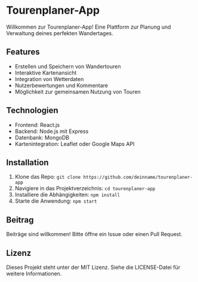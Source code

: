 # Tourenplaner-App

Willkommen zur Tourenplaner-App! Eine Plattform zur Planung und Verwaltung deines perfekten Wandertages.

## Features
- Erstellen und Speichern von Wandertouren
- Interaktive Kartenansicht
- Integration von Wetterdaten
- Nutzerbewertungen und Kommentare
- Möglichkeit zur gemeinsamen Nutzung von Touren

## Technologien
- Frontend: React.js
- Backend: Node.js mit Express
- Datenbank: MongoDB
- Kartenintegration: Leaflet oder Google Maps API

## Installation
1. Klone das Repo: `git clone https://github.com/deinname/tourenplaner-app`
2. Navigiere in das Projektverzeichnis: `cd tourenplaner-app`
3. Installiere die Abhängigkeiten: `npm install`
4. Starte die Anwendung: `npm start`

## Beitrag
Beiträge sind willkommen! Bitte öffne ein Issue oder einen Pull Request.

## Lizenz
Dieses Projekt steht unter der MIT Lizenz. Siehe die LICENSE-Datei für weitere Informationen.
